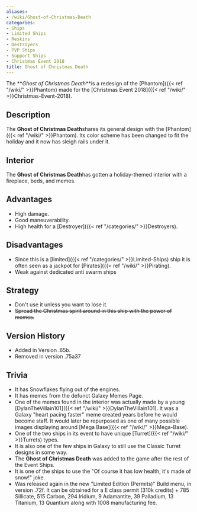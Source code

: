 ```yaml
---
aliases:
- /wiki/Ghost-of-Christmas-Death
categories:
- Ships
- Limited Ships
- Reskins
- Destroyers
- PVP Ships
- Support Ships
- Christmas Event 2018
title: Ghost of Christmas Death
---
```


The **_Ghost of Christmas Death_**is a redesign of the [Phantom]({{< ref "/wiki/" >}}Phantom) made for the [Christmas Event 2018]({{< ref "/wiki/" >}}Christmas-Event-2018). 

## Description

The **Ghost of Christmas Death**shares its general design with the [Phantom]({{< ref "/wiki/" >}}Phantom). Its color scheme has been changed to fit the holiday and it now has sleigh rails under it.

## Interior

The **Ghost of Christmas Death**has gotten a holiday-themed interior with a fireplace, beds, and memes.

## Advantages

- High damage.
- Good maneuverability.
- High health for a [Destroyer]({{< ref "/categories/" >}}Destroyers).

## Disadvantages

- Since this is a [limited]({{< ref "/categories/" >}}Limited-Ships) ship it is often seen as a jackpot for [Pirates]({{< ref "/wiki/" >}}Pirating).
- Weak against dedicated anti swarm ships

## Strategy

- Don't use it unless you want to lose it.
- <s>Spread the Christmas spirit around in this ship with the power of memes.</s>

## Version History 

- Added in Version .65b.
- Removed in version .75a37

## Trivia

- It has Snowflakes flying out of the engines.
- It has memes from the defunct Galaxy Memes Page.
- One of the memes found in the interior was actually made by a young [DylanTheVillain101]({{< ref "/wiki/" >}}DylanTheVillain101). It was a Galaxy "heart pacing faster" meme created years before he would become staff. It would later be repurposed as one of many possible images displaying around [Mega Base]({{< ref "/wiki/" >}}Mega-Base).
- One of the two ships in its event to have unique [Turret]({{< ref "/wiki/" >}}Turrets) types.
- It is also one of the few ships in Galaxy to still use the Classic Turret designs in some way.
- The **Ghost of Christmas Death** was added to the game after the rest of the Event Ships.
- It is one of the ships to use the "Of course it has low health, it's made of snow!" joke.
- Was released again in the new "Limited Edition (Permits)" Build menu, in version .72f. It can be obtained for a E class permit (310k credits) + 785 Sillicate, 515 Carbon, 294 Iridium, 9 Adamantite, 39 Palladium, 13 Titanium, 13 Quantium along with 1008 manufacturing fee.